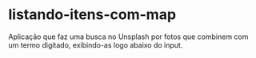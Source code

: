 # listando-itens-com-map
Aplicação que faz uma busca no Unsplash por fotos que combinem com um termo digitado, exibindo-as logo abaixo do input.
